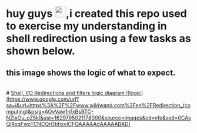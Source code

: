 # huy guys <img src="https://raw.githubusercontent.com/MartinHeinz/MartinHeinz/master/wave.gif" width="30px">,i created this repo used to exercise my understanding in shell redirection  using a few tasks as shown below.
## this image shows the logic of what to expect.
<br>
# <u> Shell, I/O Redirections and filters logic diagram<u>
![logic](https://www.google.com/url?sa=i&url=https%3A%2F%2Fwww.wikiwand.com%2Fen%2FRedirection_(computing)&psig=AOvVaw1nfxBsBTC-NZIxOu_oZ5kl&ust=1629795021178000&source=images&cd=vfe&ved=0CAsQjRxqFwoTCNCQrObhxvICFQAAAAAdAAAAABAD)
<br>


